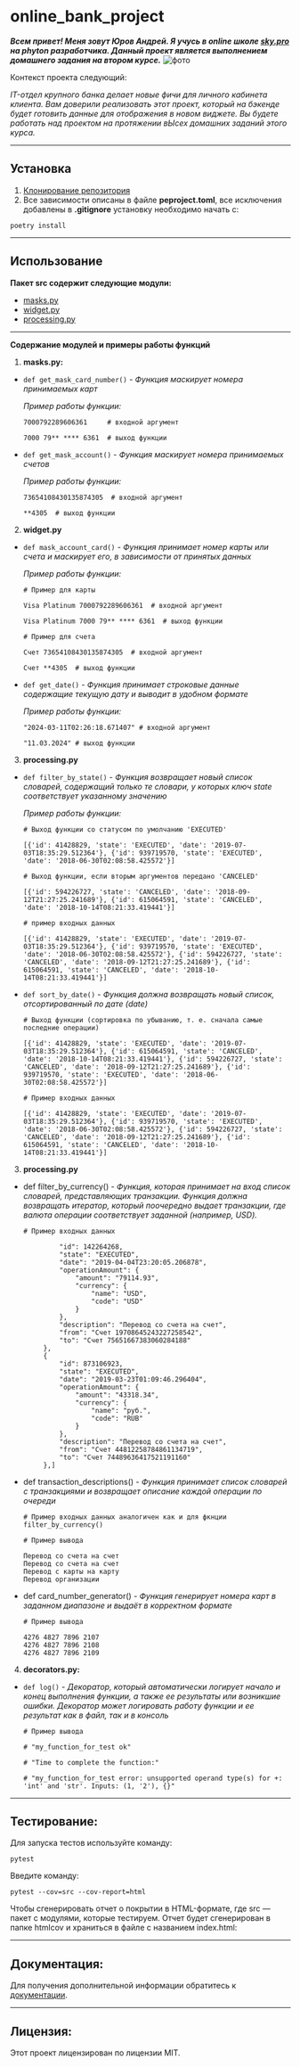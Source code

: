 # online_bank_project

***Всем привет! Меня зовут Юров Андрей. Я учусь в online школе [sky.pro](https://sky.pro/#giftpopup) на phyton
разработчика. Данный проект является выполнением домашнего задания на втором курсе.***
![фото](https://drive.google.com/file/d/1cNTOJoptHGbSHMw2KLAotzH3SIAwncqy/view?usp=sharing)

Контекст проекта следующий:

*IT-отдел крупного банка делает новые фичи для личного кабинета клиента. Вам доверили реализовать этот проект, который
на бэкенде будет готовить данные для отображения в новом виджете.*
*Вы будете работать над проектом на протяжении вЫсех домашних заданий этого курса.*

---

## Установка

1. [Клонирование репозитория](https://github.com/Yurov-Andrey/online_bank_project.git)
2. Все зависимости описаны в файле **peproject.toml**, все исключения добавлены в **.gitignore** установку необходимо
   начать с:

```
poetry install
```

---

## Использование

**Пакет src содержит следующие модули:**

- [masks.py](src/masks.py)
- [widget.py](src/widget.py)
- [processing.py](src/processing.py)

---

**Содержание модулей и примеры работы функций**

1. **masks.py:**

- `def get_mask_card_number()` - *Функция маскирует номера принимаемых карт*

  *Пример работы функции:*

  ```7000792289606361     # входной аргумент```

  ```7000 79** **** 6361  # выход функции```


- `def get_mask_account()` - *Функция маскирует номера принимаемых счетов*

  *Пример работы функции:*

  ```73654108430135874305  # входной аргумент```

  ```**4305  # выход функции```

2. **widget.py**

- `def mask_account_card()` - *Функция принимает номер карты или счета и маскирует его, в зависимости от принятых
  данных*

  *Пример работы функции:*

  `# Пример для карты`

  `Visa Platinum 7000792289606361  # входной аргумент`

  `Visa Platinum 7000 79** **** 6361  # выход функции`

  `# Пример для счета`

  `Счет 73654108430135874305  # входной аргумент`

  `Счет **4305  # выход функции`


- `def get_date()` - *Функция принимает строковые данные содержащие текущую дату и выводит в удобном формате*

  *Пример работы функции:*

  `"2024-03-11T02:26:18.671407" # входной аргумент`

  `"11.03.2024" # выход функции`

3. **processing.py**

- `def filter_by_state()` - *Функция возвращает новый список словарей, содержащий только те словари, у которых ключ
  state соответствует указанному значению*

  *Пример работы функции:*

  `# Выход функции со статусом по умолчанию 'EXECUTED'`

  `[{'id': 41428829, 'state': 'EXECUTED', 'date': '2019-07-03T18:35:29.512364'}, {'id': 939719570, 'state': 'EXECUTED', 'date': '2018-06-30T02:08:58.425572'}]`

  `# Выход функции, если вторым аргументов передано 'CANCELED'`

  `[{'id': 594226727, 'state': 'CANCELED', 'date': '2018-09-12T21:27:25.241689'}, {'id': 615064591, 'state': 'CANCELED', 'date': '2018-10-14T08:21:33.419441'}]`

  `# пример входных данных`

  `[{'id': 41428829, 'state': 'EXECUTED', 'date': '2019-07-03T18:35:29.512364'}, {'id': 939719570, 'state': 'EXECUTED', 'date': '2018-06-30T02:08:58.425572'}, {'id': 594226727, 'state': 'CANCELED', 'date': '2018-09-12T21:27:25.241689'}, {'id': 615064591, 'state': 'CANCELED', 'date': '2018-10-14T08:21:33.419441'}]`


- `def sort_by_date()` - *Функция должна возвращать новый список, отсортированный по дате (date)*

  `# Выход функции (сортировка по убыванию, т. е. сначала самые последние операции)`

  `[{'id': 41428829, 'state': 'EXECUTED', 'date': '2019-07-03T18:35:29.512364'}, {'id': 615064591, 'state': 'CANCELED', 'date': '2018-10-14T08:21:33.419441'}, {'id': 594226727, 'state': 'CANCELED', 'date': '2018-09-12T21:27:25.241689'}, {'id': 939719570, 'state': 'EXECUTED', 'date': '2018-06-30T02:08:58.425572'}]`

  `# Пример входных данных`

  `[{'id': 41428829, 'state': 'EXECUTED', 'date': '2019-07-03T18:35:29.512364'}, {'id': 939719570, 'state': 'EXECUTED', 'date': '2018-06-30T02:08:58.425572'}, {'id': 594226727, 'state': 'CANCELED', 'date': '2018-09-12T21:27:25.241689'}, {'id': 615064591, 'state': 'CANCELED', 'date': '2018-10-14T08:21:33.419441'}]`

3. **processing.py**

- def filter_by_currency() - *Функция, которая принимает на вход список словарей, представляющих транзакции.
  Функция должна возвращать итератор, который поочередно выдает транзакции,
  где валюта операции соответствует заданной (например, USD).*

  `# Пример входных данных`

   ```[{
            "id": 142264268,
            "state": "EXECUTED",
            "date": "2019-04-04T23:20:05.206878",
            "operationAmount": {
                "amount": "79114.93",
                "currency": {
                    "name": "USD",
                    "code": "USD"
                }
            },
            "description": "Перевод со счета на счет",
            "from": "Счет 19708645243227258542",
            "to": "Счет 75651667383060284188"
        },
        {
            "id": 873106923,
            "state": "EXECUTED",
            "date": "2019-03-23T01:09:46.296404",
            "operationAmount": {
                "amount": "43318.34",
                "currency": {
                    "name": "руб.",
                    "code": "RUB"
                }
            },
            "description": "Перевод со счета на счет",
            "from": "Счет 44812258784861134719",
            "to": "Счет 74489636417521191160"
        },]
- def transaction_descriptions() - *Функция принимает список словарей с транзакциями и возвращает описание каждой
  операции по очереди*

  `# Пример входных данных аналогичен как и для фкнции filter_by_currency()`

  `# Пример вывода`

    ```Перевод организации
    Перевод со счета на счет
    Перевод со счета на счет
    Перевод с карты на карту
    Перевод организации

- def card_number_generator() - *Функция генерирует номера карт в заданном диапазоне и выдаёт в корректном формате*

  `# Пример вывода`

    ```4276 4827 7896 2106
    4276 4827 7896 2107
    4276 4827 7896 2108
    4276 4827 7896 2109

4. **decorators.py:**

- `def log()` - *Декоратор, который автоматически логирует начало и конец выполнения функции,
    а также ее результаты или возникшие ошибки. Декоратор может логировать работу функции и ее результат как в файл,
     так и в консоль*

  `# Пример вывода`

  `# "my_function_for_test ok"`

  `# "Time to complete the function:"`

  `# "my_function_for_test error: unsupported operand type(s) for +: 'int' and 'str'. Inputs: (1, '2'), {}"`
---

## Тестирование:

Для запуска тестов используйте команду:

```
pytest
```

Введите команду:

```
pytest --cov=src --cov-report=html
```

Чтобы сгенерировать отчет о покрытии в HTML-формате, где
src — пакет c модулями, которые тестируем.
Отчет будет сгенерирован в папке htmlcov и храниться в файле
с названием index.html:


---

## Документация:

Для получения дополнительной информации обратитесь к [документации](//README.md).

---

## Лицензия:

Этот проект лицензирован по лицензии MIT.